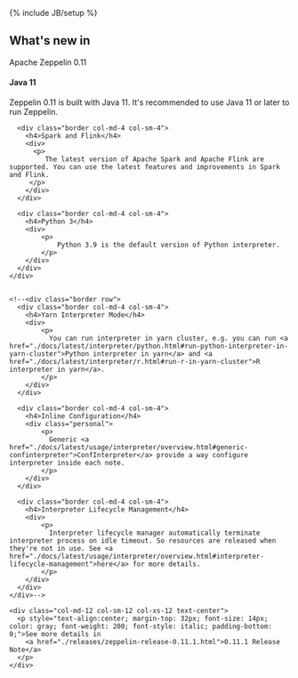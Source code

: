 <!--
Licensed under the Apache License, Version 2.0 (the "License");
you may not use this file except in compliance with the License.
You may obtain a copy of the License at

http://www.apache.org/licenses/LICENSE-2.0

Unless required by applicable law or agreed to in writing, software
distributed under the License is distributed on an "AS IS" BASIS,
WITHOUT WARRANTIES OR CONDITIONS OF ANY KIND, either express or implied.
See the License for the specific language governing permissions and
limitations under the License.
-->
{% include JB/setup %}

<div class="new">
  <div class="container">
    <h2>What's new in</h2>
    <span class="newZeppelin center-block">Apache Zeppelin 0.11</span>
    <div class="border row">
      <div class="border col-md-4 col-sm-4">
        <h4>Java 11</h4>
        <div>
          <p>
            Zeppelin 0.11 is built with Java 11. It's recommended to use Java 11 or later to run Zeppelin.
          </p>
        </div>
      </div>

      <div class="border col-md-4 col-sm-4">
        <h4>Spark and Flink</h4>
        <div>
          <p>
             The latest version of Apache Spark and Apache Flink are supported. You can use the latest features and improvements in Spark and Flink. 
         </p>
        </div>
      </div>

      <div class="border col-md-4 col-sm-4">
        <h4>Python 3</h4>
        <div>
            <p>
                Python 3.9 is the default version of Python interpreter. 
            </p>
        </div>
      </div>
    </div>


    <!--<div class="border row">
      <div class="border col-md-4 col-sm-4">
        <h4>Yarn Interpreter Mode</h4>
        <div>
            <p>
              You can run interpreter in yarn cluster, e.g. you can run <a href="./docs/latest/interpreter/python.html#run-python-interpreter-in-yarn-cluster">Python interpreter in yarn</a> and <a href="./docs/latest/interpreter/r.html#run-r-in-yarn-cluster">R interpreter in yarn</a>.
            </p>
        </div>
      </div>

      <div class="border col-md-4 col-sm-4">
        <h4>Inline Configuration</h4>
        <div class="personal">
            <p>
              Generic <a href="./docs/latest/usage/interpreter/overview.html#generic-confinterpreter">ConfInterpreter</a> provide a way configure interpreter inside each note.
            </p>
        </div>
      </div>

      <div class="border col-md-4 col-sm-4">
        <h4>Interpreter Lifecycle Management</h4>
        <div>
            <p>
              Interpreter lifecycle manager automatically terminate interpreter process on idle timeout. So resources are released when they're not in use. See <a href="./docs/latest/usage/interpreter/overview.html#interpreter-lifecycle-management">here</a> for more details.
            </p>
        </div>
      </div>
    </div>-->

    <div class="col-md-12 col-sm-12 col-xs-12 text-center">
      <p style="text-align:center; margin-top: 32px; font-size: 14px; color: gray; font-weight: 200; font-style: italic; padding-bottom: 0;">See more details in 
        <a href="./releases/zeppelin-release-0.11.1.html">0.11.1 Release Note</a>
      </p>
    </div>

  </div>
</div>
